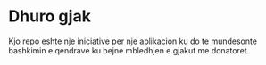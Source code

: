 # Dhuro gjak
Kjo repo eshte nje iniciative per nje aplikacion ku do te mundesonte bashkimin e qendrave ku bejne mbledhjen e gjakut me donatoret.
